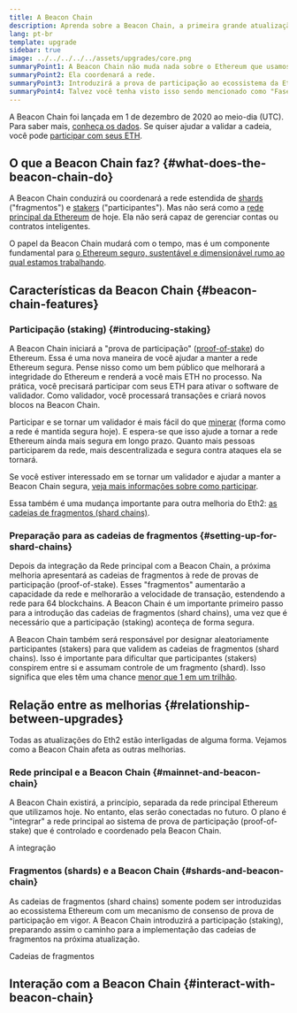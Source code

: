 ```yaml
---
title: A Beacon Chain
description: Aprenda sobre a Beacon Chain, a primeira grande atualização da Eth2 para Ethereum.
lang: pt-br
template: upgrade
sidebar: true
image: ../../../../../assets/upgrades/core.png
summaryPoint1: A Beacon Chain não muda nada sobre o Ethereum que usamos hoje.
summaryPoint2: Ela coordenará a rede.
summaryPoint3: Introduzirá a prova de participação ao ecossistema da Ethereum.
summaryPoint4: Talvez você tenha visto isso sendo mencionado como "Fase 0" nos roadmaps técnicos.
---
```


<UpgradeStatus isShipped date="Shipped!">
    A Beacon Chain foi lançada em 1 de dezembro de 2020 ao meio-dia (UTC). Para saber mais, <a href="https://beaconscan.com/">conheça os dados</a>. Se quiser ajudar a validar a cadeia, você pode <a href="/staking/">participar com seus ETH</a>.
</UpgradeStatus>

## O que a Beacon Chain faz? {#what-does-the-beacon-chain-do}

A Beacon Chain conduzirá ou coordenará a rede estendida de [shards](/upgrades/shard-chains/) ("fragmentos") e [stakers](/staking/) ("participantes"). Mas não será como a [rede principal da Ethereum](/glossary/#mainnet) de hoje. Ela não será capaz de gerenciar contas ou contratos inteligentes.

O papel da Beacon Chain mudará com o tempo, mas é um componente fundamental para [o Ethereum seguro, sustentável e dimensionável rumo ao qual estamos trabalhando](/upgrades/vision/).

## Características da Beacon Chain {#beacon-chain-features}

### Participação (staking) {#introducing-staking}

A Beacon Chain iniciará a "prova de participação" ([proof-of-stake](/developers/docs/consensus-mechanisms/pos/)) do Ethereum. Essa é uma nova maneira de você ajudar a manter a rede Ethereum segura. Pense nisso como um bem público que melhorará a integridade do Ethereum e renderá a você mais ETH no processo. Na prática, você precisará participar com seus ETH para ativar o software de validador. Como validador, você processará transações e criará novos blocos na Beacon Chain.

Participar e se tornar um validador é mais fácil do que [minerar](/developers/docs/mining/) (forma como a rede é mantida segura hoje). E espera-se que isso ajude a tornar a rede Ethereum ainda mais segura em longo prazo. Quanto mais pessoas participarem da rede, mais descentralizada e segura contra ataques ela se tornará.

<InfoBanner emoji=":money_bag:">
Se você estiver interessado em se tornar um validador e ajudar a manter a Beacon Chain segura, <a href="/staking/">veja mais informações sobre como participar</a>.
</InfoBanner>

Essa também é uma mudança importante para outra melhoria do Eth2: [as cadeias de fragmentos (shard chains)](/upgrades/shard-chains/).

### Preparação para as cadeias de fragmentos {#setting-up-for-shard-chains}

Depois da integração da Rede principal com a Beacon Chain, a próxima melhoria apresentará as cadeias de fragmentos à rede de provas de participação (proof-of-stake). Esses "fragmentos" aumentarão a capacidade da rede e melhorarão a velocidade de transação, estendendo a rede para 64 blockchains. A Beacon Chain é um importante primeiro passo para a introdução das cadeias de fragmentos (shard chains), uma vez que é necessário que a participação (staking) aconteça de forma segura.

A Beacon Chain também será responsável por designar aleatoriamente participantes (stakers) para que validem as cadeias de fragmentos (shard chains). Isso é importante para dificultar que participantes (stakers) conspirem entre si e assumam controle de um fragmento (shard). Isso significa que eles têm uma chance [menor que 1 em um trilhão](https://medium.com/@chihchengliang/minimum-committee-size-explained-67047111fa20).

## Relação entre as melhorias {#relationship-between-upgrades}

Todas as atualizações do Eth2 estão interligadas de alguma forma. Vejamos como a Beacon Chain afeta as outras melhorias.

### Rede principal e a Beacon Chain {#mainnet-and-beacon-chain}

A Beacon Chain existirá, a princípio, separada da rede principal Ethereum que utilizamos hoje. No entanto, elas serão conectadas no futuro. O plano é "integrar" a rede principal ao sistema de prova de participação (proof-of-stake) que é controlado e coordenado pela Beacon Chain.

<ButtonLink to="/upgrades/merge/">A integração</ButtonLink>

### Fragmentos (shards) e a Beacon Chain {#shards-and-beacon-chain}

As cadeias de fragmentos (shard chains) somente podem ser introduzidas ao ecossistema Ethereum com um mecanismo de consenso de prova de participação em vigor. A Beacon Chain introduzirá a participação (staking), preparando assim o caminho para a implementação das cadeias de fragmentos na próxima atualização.

<ButtonLink to="/upgrades/shard-chains/">Cadeias de fragmentos</ButtonLink>

<Divider />

## Interação com a Beacon Chain {#interact-with-beacon-chain}

<Eth2BeaconChainActions />

